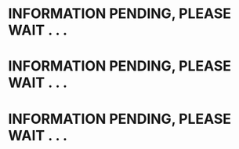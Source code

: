 # INFORMATION PENDING, PLEASE WAIT . . .


# INFORMATION PENDING, PLEASE WAIT . . .


# INFORMATION PENDING, PLEASE WAIT . . .
